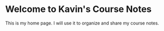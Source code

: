 # Welcome to Kavin's Course Notes

This is my home page. I will use it to organize and share my course notes.